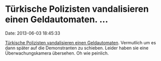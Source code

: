 Türkische Polizisten vandalisieren einen Geldautomaten. \...
============================================================

Date: 2013-06-03 18:45:33

[Türkische Polizisten vandalisieren einen
Geldautomaten](http://www.youtube.com/watch?v=ovLwE3Nf0Gg). Vermutlich
um es dann später auf die Demonstranten zu schieben. Leider haben sie
eine Überwachungskamera übersehen. Oh wie peinlich.
